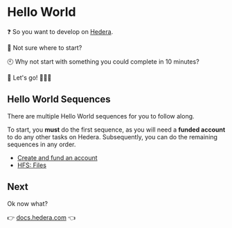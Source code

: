 # Hello World

❓ So you want to develop on [Hedera](https://hedera.com/).

🤷 Not sure where to start?

🕙 Why not start with something you could complete in 10 minutes?

🏁 Let's go! 🎉🎉🎉

## Hello World Sequences

There are multiple Hello World sequences for you to follow along.

To start, you **must** do the first sequence, as you will need a **funded account** to do any other tasks on Hedera. Subsequently, you can do the remaining sequences in any order.

* [Create and fund an account](create-fund-account/)
* [HFS: Files](hfs-files/)

## Next

Ok now what?

👉 [docs.hedera.com](https://docs.hedera.com/) 👈
